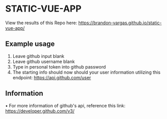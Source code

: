 # STATIC-VUE-APP

View the results of this Repo here: https://brandon-vargas.github.io/static-vue-app/

## Example usage

1. Leave github input blank
2. Leave github username blank
3. Type in personal token into github password
4. The starting info should now should your user information utilizing this endpoint: https://api.github.com/user


## Information
• For more information of github's api, reference this link: https://developer.github.com/v3/
